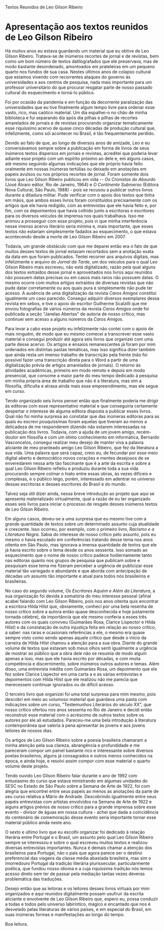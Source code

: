 Textos Reunidos de Leo Gilson Ribeiro

# Apresentação aos textos reunidos de Leo Gilson Ribeiro

Há muitos anos eu estava guardando um material que eu obtive de Leo Gilson Ribeiro. Tratava-se de inúmeros recortes de jornal e de revistas, bem como um bom número de textos datilografados que ele preservava, mas de modo bastante desordenado, amontoados em prateleiras em um pequeno quarto nos fundos de sua casa. Nestes últimos anos de colapso cultural que estamos vivendo com recorrentes ataques do governo às universidades e aos centros de pesquisa, nada mais importante para um professor universitário do que procurar resgatar parte de nosso passado cultural do esquecimento e torná-lo público.

Foi por ocasião da pandemia e em função da decorrente paralização das universidades que eu tive finalmente algum tempo livre para ordenar esse vasto, rico, mas caótico material. Um dia espalhei-o no chão de minha biblioteca e fui separando dia após dia pilhas e pilhas de recortes amarelados de jornais e de revistas procurando organizar tematicamente esse riquíssimo acervo de quase cinco décadas de produção cultural que, infelizmente, como sói acontecer no Brasil, é tão frequentemente perdido.

Devido ao fato de que, ao longo de diversos anos de amizade, Leo e eu conversávamos sempre sobre a publicação em forma de livros de seus inúmeros textos dispersos em jornais e revistas, acreditei que poderia levar adiante esse projeto com um espírito próximo ao dele e, em alguns casos, até mesmo seguindo algumas indicações que ele próprio havia feito oralmente em nossas inúmeras tertúlias ou deixado em anotações em papeis avulsos ou nos próprios recortes de jornal. Foram somente dois livros que Leo Gilson Ribeiro publicou em vida -- *Os Cronistas do Absurdo* (José Álvaro editor, Rio de Janeiro, 1964) e *O Continente Submerso* (Editora Nova Cultural, São Paulo, 1988) - pois se recusou a publicar outros livros durante a ditadura militar. Pude verificar com o apoio dos textos que tinha em mãos, que ambos esses livros foram constituídos precisamente com os artigos que ele havia redigido, com as entrevistas que ele havia feito e, por fim, com os depoimentos que havia colhido junto a escritoras e escritores para os diversos veículos de imprensa nos quais trabalhava. Isso me animou a prosseguir com esse projeto, pois vi que minha interferência nesse imenso acervo literário seria mínima e, mais importante, que esses textos não estariam simplesmente fadados ao esquecimento, o que estava acontecendo desde a morte de Leo Gilson Ribeiro em 2007.

Todavia, um grande obstáculo com que me deparei então era o fato de que muitos desses textos de jornal estavam recortados sem a anotação exata da data em que foram publicados. Tentei recorrer aos arquivos digitais, mas infelizmente o arquivo do *Jornal da Tarde*, um dos veículos para o qual Leo Gilson Ribeiro mais escreveu, não está digitalizado, razão pela qual alguns dos textos extraídos desse jornal e aproveitados nos livros aqui reunidos não possuem datas precisas ou em casos mais raros não possuem datas. O mesmo ocorre com muitos artigos extraídos de diversas revistas que não pude datar corretamente ou aos quais pura e simplesmente não pude ter acesso. A ausência de uma digitalização da revista *Caros Amigos* constitui igualmente um caso parecido. Consegui adquirir diversos exemplares dessa revista em sebos, e tive o apoio do escritor Guilherme Scalzilli que me enviou fotografias de vários números da revista *Caros Amigos* onde foi publicada a seção "Janelas Abertas" de autoria de nosso crítico, mas continuei sem acesso a alguns números da *Caros Amigos*.

Para levar a cabo esse projeto eu infelizmente não contei com o apoio de mais ninguém, de modo que eu mesmo comecei a transcrever esse vasto material e consegui produzir até agora seis livros que organizei com uma parte desse acervo. Os artigos e ensaios remanescentes já foram por mim ordenados em distintas pastas temáticas, mas isso significa dizer também que ainda resta um imenso trabalho de transcrição pela frente (não foi possível fazer uma transcrição direta para o Word a partir de uma digitalização prévia de artigos amarelados de jornais). O retorno às atividades acadêmicas, primeiro em modo remoto e depois em modo presencial, que consome a maior parte do meu tempo dedicado à pesquisa em minha própria área de trabalho que não é a literatura, mas sim a filosofia, dificulta e atrasa ainda mais esse empreendimento, mas ele segue em curso.

Tendo organizado seis livros pensei então que finalmente poderia me dirigir às editoras com esse representativo material e que conseguiria certamente despertar o interesse de alguma editora disposta a publicar esses livros. Qual não foi minha surpresa ao constatar que das inúmeras editoras para as quais eu escrevi pouquíssimas foram aquelas que tiveram ao menos a delicadeza de me responderem dizendo não estarem interessadas na publicação dos livros. Todavia, com a ajuda de um jovem amigo, recém-doutor em filosofia e com um ótimo conhecimento em informática, Bernardo Vasconcelos, consegui realizar meu desejo de manter viva a palavra aliciante de meu pranteado amigo Leo Gilson Ribeiro, que fez da literatura a sua vida. Uma palavra que será capaz, creio eu, de fecundar por esse meio digital aberto e democrático novos corações e mentes desejosos de se enveredarem nessa arte tão fascinante que é a arte da escrita e sobre a qual Leo Gilson Ribeiro refletiu e produziu durante toda a sua vida procurando sempre colmar o hiato entre essas obras, às vezes difíceis e complexas, e o público leigo, porém, interessado em adentrar no universo dessas escritoras e desses escritores do Brasil e do mundo.

Talvez seja útil dizer ainda, nessa breve introdução ao projeto que aqui se apresenta materializado virtualmente, qual a razão de eu ter organizado esses seis livros para iniciar o processo de resgate desses inúmeros textos de Leo Gilson Ribeiro.

Em alguns casos, deveu-se a uma surpresa que eu mesmo tive com a grande quantidade de textos sobre um determinado assunto cuja atualidade é crescente. Isso ocorreu, por exemplo, com o primeiro livro, *Racismo e a Literatura Negra*. Sabia do interesse de nosso crítico pelo assunto, pois eu mesmo o havia escutado em conferências tratando desse tema nos anos oitenta em São Paulo, mas ignorava a imensa quantidade de textos que ele já havia escrito sobre o tema desde os anos sessenta. Isso somado ao esquecimento que o nome de nosso crítico padece hodiernamente tanto nas editoras quanto nos grupos de pesquisa que publicam sobre e pesquisam esse tema me fizeram perceber a urgência de publicizar esse material tão variegado e abundante e que aborda com antecipação de décadas um assunto tão importante e atual para todos nós brasileiros e brasileiras.

No caso do segundo volume, *Os Escritores Aquém e Além da Literatura*, a sua organização foi devida à somatória do meu interesse pessoal (afinal acabei falando com Leo Gilson Ribeiro, pois nos anos oitenta quis encontrar a escritora Hilda Hilst que, obviamente, conheci por uma bela resenha de nosso crítico sobre a autora então quase desconhecida e hoje justamente tornada célebre), da importância que ele mesmo conferia a esses três autores com os quais conviveu (Guimarães Rosa, Clarice Lispector e Hilda Hilst) e da constatação de outra injustiça feita em relação ao nosso crítico, a saber: nas raras e ocasionais referências a ele, o mesmo era quase sempre visto como sendo apenas aquele crítico que desde o início da carreira de Hilda Hilst chamou a atenção para a sua obra. Diante do grande volume de textos que estavam sob meus olhos senti igualmente a urgência de mostrar ao público que a obra dele não se resumia de modo algum apenas a isso, mas que ele havia escrito por décadas, e com muita competência e discernimento, sobre inúmeros outros autores e temas. Além disso, uma entrevista inédita com Guimarães Rosa, um depoimento que ele fez sobre Clarice Lispector em uma carta a e as várias entrevistas e depoimentos com Hilda Hilst que ele realizou não me parecia que merecessem continuar ignorados ou de difícil acesso.

O terceiro livro que organizei foi uma total surpresa para mim mesmo, pois descobri em meio ao volumoso material que guardava uma pasta com indicações sobre um curso, "Testemunhos Literários do século XX", que nosso crítico ofertou nos anos sessenta no Rio de Janeiro e decidi então reconstruir esse material com o acréscimo de outros textos sobre os autores por ele ali estudados. Pareceu-me uma bela introdução à literatura contemporânea que valeria à pena apresentar às jovens e aos jovens leitores de nossos dias.

Os artigos de Leo Gilson Ribeiro sobre a poesia brasileira chamaram a minha atenção pela sua clareza, abrangência e profundidade e me pareceram compor um painel bastante rico e interessante sobre diversos poetas brasileiros, alguns já consagrados e outros menos conhecidos na época, e ainda hoje, e resolvi assim compor com esse material o quarto volume deste projeto.

Tendo ouvido Leo Gilson Ribeiro falar durante o ano de 1992 com entusiasmo do curso que estava ministrando em algumas unidades do SESC no Estado de São Paulo sobre a Semana de Arte de 1922, foi com alegria que encontrei entre seus papeis ao menos as anotações da parte de seu curso relativa a Mário de Andrade. Descobrindo igualmente entre seus papéis entrevistas com artistas envolvidos na Semana de Arte de 1922 e alguns artigos prévios de nosso crítico para a grande imprensa sobre esse evento - divisor de águas em nossa cultura - achei que dada a coincidência do centenário de comemoração desse evento seria importante tornar esse material público ainda neste ano.

O sexto e último livro que eu escolhi organizar foi dedicado à relação literária entre Portugal e o Brasil, um assunto pelo qual Leo Gilson Ribeiro sempre se interessou e sobre o qual escreveu muitos textos e realizou diversas entrevistas importantes. Nunca é demais chamar a atenção dos brasileiros para Portugal, não o país que agora parece ser o destino preferencial das viagens da classe média abastada brasileira, mas sim o imorredouro Portugal da tradição literária plurissecular, particularmente poética, que fundou nosso idioma e a cuja riquíssima tradição nós temos acesso direto sem ter de passar pela mediação tantas vezes deveras problemática das traduções.

Desejo então que as leitoras e os leitores desses livros virtuais por mim organizados e aqui reunidos digitalmente possam usufruir da escrita aliciante e envolvente de Leo Gilson Ribeiro que, espero eu, possa conduzir a todas e todos pelo universo labiríntico, mágico e encantado que nos é desvelado pelas literaturas de vários países, e em especial do Brasil, em suas inúmeras formas e manifestações ao longo do tempo.

Boa leitura.
